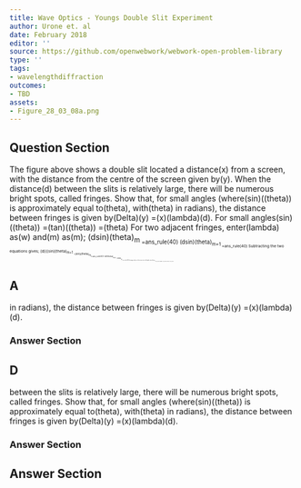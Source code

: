 ```yaml
---
title: Wave Optics - Youngs Double Slit Experiment
author: Urone et. al
date: February 2018
editor: ''
source: https://github.com/openwebwork/webwork-open-problem-library
type: ''
tags:
- wavelengthdiffraction
outcomes:
- TBD
assets:
- Figure_28_03_08a.png
---
```


## Question Section 

The figure above shows a double slit located a distance(x) from a screen, with the distance from the centre of the screen given by(y). When the distance(d) between the slits is relatively large, there will be numerous bright spots, called fringes. Show that, for small angles (where(sin)((theta)) is approximately equal to(theta), with(theta) in radians), the distance between fringes is given by(Delta)(y) =(x)(lambda)(d).
For small angles(sin)((theta)) =(tan)((theta)) =(theta)
For two adjacent fringes, enter(lambda) as(w) and(m) as(m);
(dsin)(theta)<sub>m<sub> =ans_rule(40)
(dsin)(theta)<sub>m+1<sub> =ans_rule(40)
Subtracting the two equations gives;
(d)((sin)(theta)<sub>m+1<sub> -(sin)(theta)<sub>m<sub>)=ans_rule(40)
(d)((theta)<sub>m+1<sub> -(theta)<sub>m<sub>) =ans_rule(40)
Entering(x) and(y) as their respective side lengths,(tan)(theta)<sub>m<sub> =ans_rule(40)
(lambda) =ans_rule(40)
(Delta)(y) =ans_rule(40)
## A
in radians), the distance between fringes is given by(Delta)(y) =(x)(lambda)(d).
### Answer Section
## D
between the slits is relatively large, there will be numerous bright spots, called fringes. Show that, for small angles (where(sin)((theta)) is approximately equal to(theta), with(theta) in radians), the distance between fringes is given by(Delta)(y) =(x)(lambda)(d).
### Answer Section


## Answer Section


